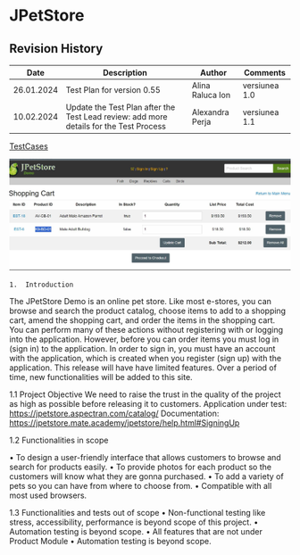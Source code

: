 # JPetStore
## Revision History 
| Date     |           Description                 |   Author     |    Comments |
| ---------------- | ----------------------------- | ------------ | -------- |
| 26.01.2024       | Test Plan for version 0.55    |Alina Raluca Ion  |versiunea 1.0 |
| 10.02.2024       | Update the Test Plan after the Test Lead review: add more details for the Test Process   | Alexandra Perja  | versiunea 1.1 |

[TestCases](https://github.com/AlinaRaluca92/Proiect-TM/blob/main/Anexa%201%20-%20GDPR%20-%20Ion%20%20Alina%20-%20Raluca.docx.pdf)

![Imagetext](https://github.com/AlinaRaluca92/Proiect-TM/blob/main/Capture.JPG)



    1.	Introduction
The JPetStore Demo is an online pet store. Like most e-stores, you can browse and search the product catalog, choose items to add to a shopping cart, amend the shopping cart, and order the items in the shopping cart. You can perform many of these actions without registering with or logging into the application. However, before you can order items you must log in (sign in) to the application. In order to sign in, you must have an account with the application, which is created when you register (sign up) with the application.
This release will have have limited features. Over a period of time, new functionalities will be added to this site.


1.1	 Project Objective
We need to raise the trust in the quality of the project as high as possible before releasing it to customers.
Application under test: https://jpetstore.aspectran.com/catalog/
Documentation: https://jpetstore.mate.academy/jpetstore/help.html#SigningUp

1.2	 Functionalities in scope

•	To design a user-friendly interface that allows customers to browse and search for products easily.
•	To provide photos for each product so the customers will know what they are gonna purchased.
•	To add a variety of pets so you can have from where to choose from.
•	Compatible with all most used browsers.


1.3 Functionalities and tests out of scope
•	Non-functional testing like stress, accessibility, performance is beyond scope of this project.
•	Automation testing is beyond scope.
•	All features that are not under Product Module
•	Automation testing is beyond scope.







